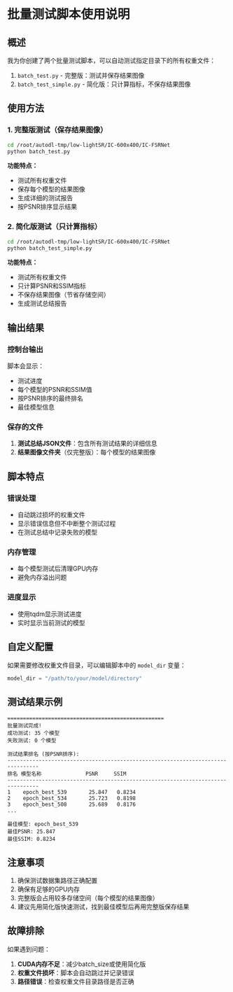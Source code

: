 # 批量测试脚本使用说明

## 概述

我为你创建了两个批量测试脚本，可以自动测试指定目录下的所有权重文件：

1. `batch_test.py` - 完整版：测试并保存结果图像
2. `batch_test_simple.py` - 简化版：只计算指标，不保存结果图像

## 使用方法

### 1. 完整版测试（保存结果图像）

```bash
cd /root/autodl-tmp/low-lightSR/IC-600x400/IC-FSRNet
python batch_test.py
```

**功能特点：**
- 测试所有权重文件
- 保存每个模型的结果图像
- 生成详细的测试报告
- 按PSNR排序显示结果

### 2. 简化版测试（只计算指标）

```bash
cd /root/autodl-tmp/low-lightSR/IC-600x400/IC-FSRNet
python batch_test_simple.py
```

**功能特点：**
- 测试所有权重文件
- 只计算PSNR和SSIM指标
- 不保存结果图像（节省存储空间）
- 生成测试总结报告

## 输出结果

### 控制台输出
脚本会显示：
- 测试进度
- 每个模型的PSNR和SSIM值
- 按PSNR排序的最终排名
- 最佳模型信息

### 保存的文件
1. **测试总结JSON文件**：包含所有测试结果的详细信息
2. **结果图像文件夹**（仅完整版）：每个模型的结果图像

## 脚本特点

### 错误处理
- 自动跳过损坏的权重文件
- 显示错误信息但不中断整个测试过程
- 在测试总结中记录失败的模型

### 内存管理
- 每个模型测试后清理GPU内存
- 避免内存溢出问题

### 进度显示
- 使用tqdm显示测试进度
- 实时显示当前测试的模型

## 自定义配置

如果需要修改权重文件目录，可以编辑脚本中的 `model_dir` 变量：

```python
model_dir = "/path/to/your/model/directory"
```

## 测试结果示例

```
==================================================
批量测试完成!
成功测试: 35 个模型
失败测试: 0 个模型

测试结果排名 (按PSNR排序):
--------------------------------------------------------------------------------
排名 模型名称              PSNR     SSIM    
--------------------------------------------------------------------------------
1    epoch_best_539       25.847   0.8234
2    epoch_best_534       25.723   0.8198
3    epoch_best_508       25.689   0.8176
...

最佳模型: epoch_best_539
最佳PSNR: 25.847
最佳SSIM: 0.8234
```

## 注意事项

1. 确保测试数据集路径正确配置
2. 确保有足够的GPU内存
3. 完整版会占用较多存储空间（每个模型的结果图像）
4. 建议先用简化版快速测试，找到最佳模型后再用完整版保存结果

## 故障排除

如果遇到问题：

1. **CUDA内存不足**：减少batch_size或使用简化版
2. **权重文件损坏**：脚本会自动跳过并记录错误
3. **路径错误**：检查权重文件目录路径是否正确 